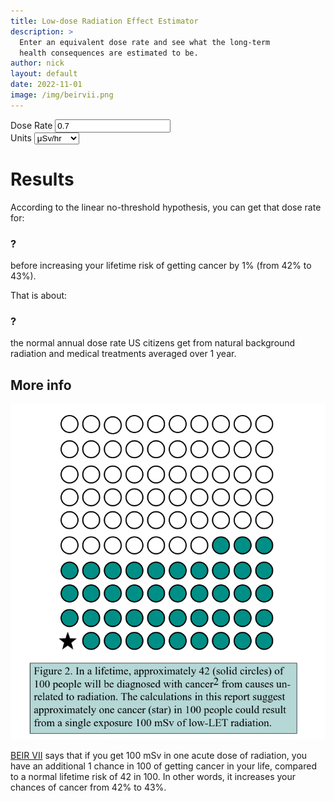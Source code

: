 ```yaml
---
title: Low-dose Radiation Effect Estimator
description: >
  Enter an equivalent dose rate and see what the long-term
  health consequences are estimated to be.
author: nick
layout: default
date: 2022-11-01
image: /img/beirvii.png
---
```


<div class="row">
<div class="col-12" markdown="1">

<div class="row">
<div class="col-lg-2 col-md-3 col-sm-4 col-6">
<label for="rate">Dose Rate</label>
<input type="input" value="0.7" class="form-control" id="rate">
</div>
<div class="col-lg-2 col-md-3 col-sm-4 col-6">
<label for="rate-units">Units</label>
<select class="form-select" aria-label="Dose rate unit" id="rate-units">
  <option value="usv_hr">μSv/hr</option>
  <option value="mrem_hr">mrem/hr</option>
  <option value="mrem_hr">mR/hr</option>
  <option value="msv_hr">mSv/hr</option>
</select>
</div>
</div>

# Results

<div class="row">
<div class="col-6">
<p class="mb-0 pb-0">According to the linear no-threshold hypothesis, you can get that dose rate for:</p>
<h3 class="text-center my-0 py-0" id="result">?</h3> 
before increasing your lifetime risk of getting cancer by 1% (from 42% to 43%).
</div>
<div class="col-6">
<p class="mb-0 pb-0">That is about:</p>
<h3 class="text-center my-0 py-0" id="multiplier">?</h3> 
the normal annual dose rate US citizens get from natural background radiation and medical treatments 
averaged over 1 year.
</div>
</div>



## More info

<img class="img-fluid w-50 float-end" alt="Indication of how many cancers 100 mSv causes compared to normal" src="img/beirvii.png"/>

[BEIR VII](https://nap.nationalacademies.org/resource/11340/beir_vii_final.pdf)
says that if you get 100 mSv in one acute dose of radiation, you have an
additional 1 chance in 100 of getting cancer in your life, compared to a normal
lifetime risk of 42 in 100. In other words, it increases your chances of cancer
from 42% to 43%.



<script>

let rate=document.getElementById("rate");
let units=document.getElementById('rate-units')
let result=document.getElementById('result')
let mult=document.getElementById('multiplier')

rate.addEventListener("input",(e)=>{
  compute();
})
units.addEventListener("change",(e)=>{
  compute();
})


function compute() {
    let inp = Number(rate.value);
    let rate_msv_hr;
    switch (units.value) {
      case 'usv_hr':
        rate_msv_hr = inp/1000.0;
        break;
      case 'mrem_hr':
        rate_msv_hr = inp/100.0;
        break
      case 'msv_hr':
        rate_msv_hr = inp;
    }
    let hours_to_risk = 100.0/rate_msv_hr;
    let risk 
    if (hours_to_risk*60.0 < 1.0) {
        risk = `${(hours_to_risk*3600.0).toFixed(2)} seconds`
    }
    else if (hours_to_risk*60.0>=1 && hours_to_risk < 1.0) {
        risk = `${(hours_to_risk*60.0).toFixed(1)} minutes`
    } else if (1 <= hours_to_risk && hours_to_risk < 24) {
        risk = `${(hours_to_risk).toFixed(1)} hours`
    } else if (24 <= hours_to_risk && hours_to_risk < 24*365) {
        risk = `${(hours_to_risk/24.0).toFixed(1)} days`
    } else if (24*365 <= hours_to_risk) {
        risk = `${(hours_to_risk/24.0/365.25).toFixed(1)} years`
    }
    result.innerHTML = risk;

    mult.innerHTML = `${(rate_msv_hr/ 0.0006844).toFixed(1)}x`

}

compute();


</script>

</div>
</div>

